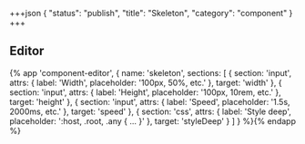 +++json
{
  "status": "publish",
  "title": "Skeleton",
  "category": "component"
}
+++

## Editor

{%
  app 'component-editor', {
    name: 'skeleton',
    sections: [
      {
        section: 'input',
        attrs: {
          label: 'Width',
          placeholder: '100px, 50%, etc.'
        },
        target: 'width'
      },
      {
        section: 'input',
        attrs: {
          label: 'Height',
          placeholder: '100px, 10rem, etc.'
        },
        target: 'height'
      },
      {
        section: 'input',
        attrs: {
          label: 'Speed',
          placeholder: '1.5s, 2000ms, etc.'
        },
        target: 'speed'
      },
      {
        section: 'css',
        attrs: {
          label: 'Style deep',
          placeholder: ':host, .root, .any { ... }'
        },
        target: 'styleDeep'
      }
    ]
  }
%}{% endapp %}
